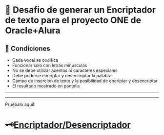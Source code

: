 # 🔏 Desafio de generar un Encriptador de texto para el proyecto ONE de Oracle+Alura
## 🔧 Condiciones
- Cada vocal se codifica
- Funcionar solo con letras minusculas
- No se debe utilizar acentos ni caracteres especiales
- Debe poderse encriptar y desencriptar la palabra
- Campo de inserción de texto y la posibilidad de encriptar y desencriptar
- El resultado mostrado en pantalla
---
---
Pruebalo aqui!:
# 🗝[Encriptador/Desencriptador](https://lakarteux.github.io/proencript/)
